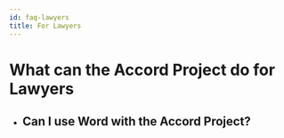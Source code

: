```yaml
---
id: faq-lawyers
title: For Lawyers
---
```

# What can the Accord Project do for Lawyers

* ## Can I use Word with the Accord Project?